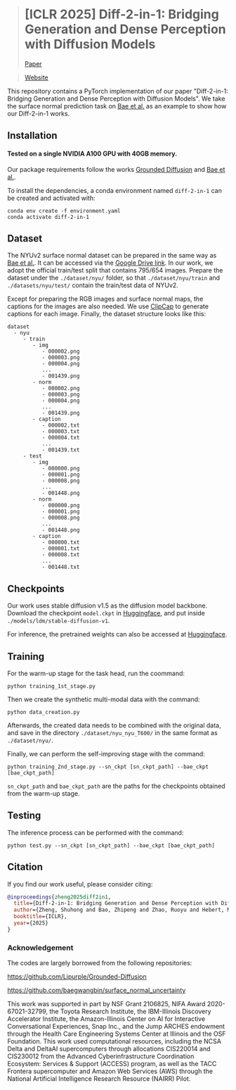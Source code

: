 > # [ICLR 2025] Diff-2-in-1: Bridging Generation and Dense Perception with Diffusion Models <br>
> [Paper](https://openreview.net/pdf?id=ZYd5wJSaMs)

> [Website](https://zsh2000.github.io/diff-2-in-1.github.io/)

This repository contains a PyTorch implementation of our paper "Diff-2-in-1: Bridging Generation and Dense Perception with Diffusion Models". We take the surface normal prediction task on [Bae et al.](https://openaccess.thecvf.com/content/ICCV2021/papers/Bae_Estimating_and_Exploiting_the_Aleatoric_Uncertainty_in_Surface_Normal_Estimation_ICCV_2021_paper.pdf) as an example to show how our Diff-2-in-1 works.

## Installation

#### Tested on a single NVIDIA A100 GPU with 40GB memory.

Our package requirements follow the works [Grounded Diffusion](https://github.com/Lipurple/Grounded-Diffusion) and [Bae et al.](https://github.com/baegwangbin/surface_normal_uncertainty).

To install the dependencies, a conda environment named `diff-2-in-1` can be created and activated with:

```
conda env create -f environment.yaml
conda activate diff-2-in-1
```

## Dataset

The NYUv2 surface normal dataset can be prepared in the same way as [Bae et al.](https://github.com/baegwangbin/surface_normal_uncertainty). It can be accessed via the [Google Drive link](https://drive.google.com/drive/folders/1Ku25Am69h_HrbtcCptXn4aetjo7sB33F?usp=sharing). In our work, we adopt the official train/test split that contains 795/654 images. Prepare the dataset under the `./dataset/nyu/` folder, so that `./dataset/nyu/train` and `./datasets/nyu/test/` contain the train/test data of NYUv2.

Except for preparing the RGB images and surface normal maps, the captions for the images are also needed. We use [ClipCap](https://github.com/rmokady/CLIP_prefix_caption) to generate captions for each image. Finally, the dataset structure looks like this:

```
dataset
  - nyu
     - train
        - img
           - 000002.png
           - 000003.png
           - 000004.png
           ...
           - 001439.png
        - norm
           - 000002.png
           - 000003.png
           - 000004.png
           ...
           - 001439.png
        - caption
           - 000002.txt
           - 000003.txt
           - 000004.txt
           ...
           - 001439.txt
     - test
        - img
           - 000000.png
           - 000001.png
           - 000008.png
           ...
           - 001448.png
        - norm
           - 000000.png
           - 000001.png
           - 000008.png
           ...
           - 001448.png
        - caption
           - 000000.txt
           - 000001.txt
           - 000008.txt
           ...
           - 001448.txt
```

## Checkpoints

Our work uses stable diffusion v1.5 as the diffusion model backbone. Download the checkpoint `model.ckpt` in [Huggingface](https://huggingface.co/ShuhongZheng/diff-2-in-1), and put inside `./models/ldm/stable-diffusion-v1`.

For inference, the pretrained weights can also be accessed at [Huggingface](https://huggingface.co/ShuhongZheng/diff-2-in-1).


## Training

For the warm-up stage for the task head, run the coommand:

```
python training_1st_stage.py
```

Then we create the synthetic multi-modal data with the command:

```
python data_creation.py
```

Afterwards, the created data needs to be combined with the original data, and save in the directory `./dataset/nyu_nyu_T600/` in the same format as `./dataset/nyu/`.

Finally, we can perform the self-improving stage with the command:

```
python training_2nd_stage.py --sn_ckpt [sn_ckpt_path] --bae_ckpt [bae_ckpt_path]
```

`sn_ckpt_path` and `bae_ckpt_path` are the paths for the checkpoints obtained from the warm-up stage.

## Testing
The inference process can be performed with the command:

```
python test.py --sn_ckpt [sn_ckpt_path] --bae_ckpt [bae_ckpt_path]
```

## Citation
If you find our work useful, please consider citing:
```BibTeX
@inproceedings{zheng2025diff2in1,
  title={Diff-2-in-1: Bridging Generation and Dense Perception with Diffusion Models},
  author={Zheng, Shuhong and Bao, Zhipeng and Zhao, Ruoyu and Hebert, Martial and Wang, Yu-Xiong},
  booktitle={ICLR},
  year={2025}
}
```

### Acknowledgement
The codes are largely borrowed from the following repositories:

https://github.com/Lipurple/Grounded-Diffusion

https://github.com/baegwangbin/surface_normal_uncertainty

This work was supported in part by NSF Grant 2106825, NIFA Award 2020-67021-32799, the Toyota Research Institute, the IBM-Illinois Discovery Accelerator Institute, the Amazon-Illinois Center on AI for Interactive Conversational Experiences, Snap Inc., and the Jump ARCHES endowment through the Health Care Engineering Systems Center at Illinois and the OSF Foundation. This work used computational resources, including the NCSA Delta and DeltaAI supercomputers through allocations CIS220014 and CIS230012 from the Advanced Cyberinfrastructure Coordination Ecosystem: Services & Support (ACCESS) program, as well as the TACC Frontera supercomputer and Amazon Web Services (AWS) through the National Artificial Intelligence Research Resource (NAIRR) Pilot.